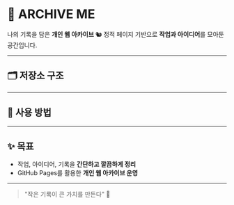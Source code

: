 
# 🌟 ARCHIVE ME

나의 기록을 담은 **개인 웹 아카이브**  🐿️
정적 페이지 기반으로 **작업과 아이디어**를 모아둔 공간입니다.

---


## 🗂 저장소 구조


---


## 🚀 사용 방법


---


## ✨ 목표
- 작업, 아이디어, 기록을 **간단하고 깔끔하게 정리**  
- GitHub Pages를 활용한 **개인 웹 아카이브 운영**  

---


> "작은 기록이 큰 가치를 만든다" 📖

